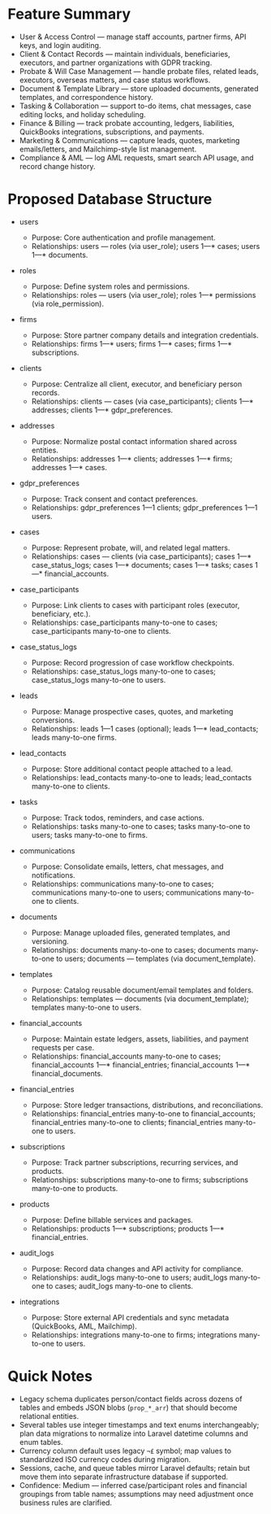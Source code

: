 # Feature Summary
- User & Access Control — manage staff accounts, partner firms, API keys, and login auditing.
- Client & Contact Records — maintain individuals, beneficiaries, executors, and partner organizations with GDPR tracking.
- Probate & Will Case Management — handle probate files, related leads, executors, overseas matters, and case status workflows.
- Document & Template Library — store uploaded documents, generated templates, and correspondence history.
- Tasking & Collaboration — support to-do items, chat messages, case editing locks, and holiday scheduling.
- Finance & Billing — track probate accounting, ledgers, liabilities, QuickBooks integrations, subscriptions, and payments.
- Marketing & Communications — capture leads, quotes, marketing emails/letters, and Mailchimp-style list management.
- Compliance & AML — log AML requests, smart search API usage, and record change history.

# Proposed Database Structure
- users
  - Purpose: Core authentication and profile management.
  - Relationships: users *—* roles (via user_role); users 1—* cases; users 1—* documents.

- roles
  - Purpose: Define system roles and permissions.
  - Relationships: roles *—* users (via user_role); roles 1—* permissions (via role_permission).

- firms
  - Purpose: Store partner company details and integration credentials.
  - Relationships: firms 1—* users; firms 1—* cases; firms 1—* subscriptions.

- clients
  - Purpose: Centralize all client, executor, and beneficiary person records.
  - Relationships: clients *—* cases (via case_participants); clients 1—* addresses; clients 1—* gdpr_preferences.

- addresses
  - Purpose: Normalize postal contact information shared across entities.
  - Relationships: addresses 1—* clients; addresses 1—* firms; addresses 1—* cases.

- gdpr_preferences
  - Purpose: Track consent and contact preferences.
  - Relationships: gdpr_preferences 1—1 clients; gdpr_preferences 1—1 users.

- cases
  - Purpose: Represent probate, will, and related legal matters.
  - Relationships: cases *—* clients (via case_participants); cases 1—* case_status_logs; cases 1—* documents; cases 1—* tasks; cases 1—* financial_accounts.

- case_participants
  - Purpose: Link clients to cases with participant roles (executor, beneficiary, etc.).
  - Relationships: case_participants many-to-one to cases; case_participants many-to-one to clients.

- case_status_logs
  - Purpose: Record progression of case workflow checkpoints.
  - Relationships: case_status_logs many-to-one to cases; case_status_logs many-to-one to users.

- leads
  - Purpose: Manage prospective cases, quotes, and marketing conversions.
  - Relationships: leads 1—1 cases (optional); leads 1—* lead_contacts; leads many-to-one firms.

- lead_contacts
  - Purpose: Store additional contact people attached to a lead.
  - Relationships: lead_contacts many-to-one to leads; lead_contacts many-to-one to clients.

- tasks
  - Purpose: Track todos, reminders, and case actions.
  - Relationships: tasks many-to-one to cases; tasks many-to-one to users; tasks many-to-one to firms.

- communications
  - Purpose: Consolidate emails, letters, chat messages, and notifications.
  - Relationships: communications many-to-one to cases; communications many-to-one to users; communications many-to-one to clients.

- documents
  - Purpose: Manage uploaded files, generated templates, and versioning.
  - Relationships: documents many-to-one to cases; documents many-to-one to users; documents *—* templates (via document_template).

- templates
  - Purpose: Catalog reusable document/email templates and folders.
  - Relationships: templates *—* documents (via document_template); templates many-to-one to users.

- financial_accounts
  - Purpose: Maintain estate ledgers, assets, liabilities, and payment requests per case.
  - Relationships: financial_accounts many-to-one to cases; financial_accounts 1—* financial_entries; financial_accounts 1—* financial_documents.

- financial_entries
  - Purpose: Store ledger transactions, distributions, and reconciliations.
  - Relationships: financial_entries many-to-one to financial_accounts; financial_entries many-to-one to clients; financial_entries many-to-one to users.

- subscriptions
  - Purpose: Track partner subscriptions, recurring services, and products.
  - Relationships: subscriptions many-to-one to firms; subscriptions many-to-one to products.

- products
  - Purpose: Define billable services and packages.
  - Relationships: products 1—* subscriptions; products 1—* financial_entries.

- audit_logs
  - Purpose: Record data changes and API activity for compliance.
  - Relationships: audit_logs many-to-one to users; audit_logs many-to-one to cases; audit_logs many-to-one to clients.

- integrations
  - Purpose: Store external API credentials and sync metadata (QuickBooks, AML, Mailchimp).
  - Relationships: integrations many-to-one to firms; integrations many-to-one to users.

# Quick Notes
- Legacy schema duplicates person/contact fields across dozens of tables and embeds JSON blobs (`prop_*_arr`) that should become relational entities.
- Several tables use integer timestamps and text enums interchangeably; plan data migrations to normalize into Laravel datetime columns and enum tables.
- Currency column default uses legacy `¬£` symbol; map values to standardized ISO currency codes during migration.
- Sessions, cache, and queue tables mirror Laravel defaults; retain but move them into separate infrastructure database if supported.
- Confidence: Medium — inferred case/participant roles and financial groupings from table names; assumptions may need adjustment once business rules are clarified.
